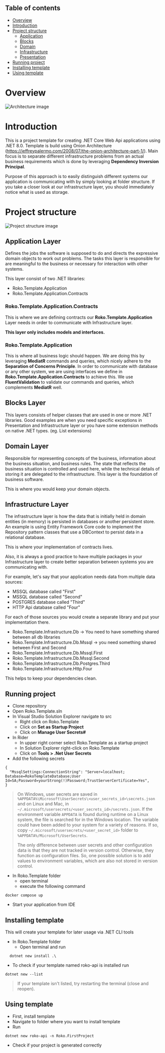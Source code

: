 ## Table of contents
- [Overview](#overview)
- [Introduction](#introduction)
- [Project structure](#project-structure)
  - [Application](#application-layer)
  - [Blocks](#blocks-layer)
  - [Domain](#domain-layer)
  - [Infrastructure](#infrastructure-layer)
  - [Presentation](#presentation-layer)
- [Running project](#running-project)
- [Installing template](#installing-template)
- [Using template](#using-template)

# Overview
![Architecture image](./assets/Architecture.png)

# Introduction

This is a project template for creating .NET Core Web Api applications using .NET 8.0. Template is build using Onion Architecture (https://jeffreypalermo.com/2008/07/the-onion-architecture-part-1/). Main focus is to separate different infrastructure problems from an actual business requirements which is done by leveraging **Dependency Inversion Principal**.

Purpose of this approach is to easily distinguish different systems our application is communicating with by simply looking at folder structure. If you take a closer look at our infrastructure layer, you should immediately notice what is used as storage.

# Project structure

![Project structure image](./assets/ProjectStructure.png)

## Application Layer

Defines the jobs the software is supposed to do and directs the expressive domain objects to work out problems. The tasks this layer is responsible for are meaningful to the business or necessary for interaction with other systems.

This layer consist of two .NET libraries:
- Roko.Template.Application
- Roko.Template.Application.Contracts

### Roko.Template.Application.Contracts

This is where we are defining contracts our **Roko.Template.Application** Layer needs in order to communicate with Infrastructure layer.

**This layer only includes models and interfaces.**

### Roko.Template.Application

This is where all business logic should happen. We are doing this by leveraging **MediatR** commands and queries, which nicely adhere to the **Separation of Concerns Principle**. In order to communicate with database or any other system, we are using interfaces we define in **Roko.Template.Application.Contracts** to achieve this.
We use **FluentValidation** to validate our commands and queries, which complements **MediatR** well.

## Blocks Layer

This layers consists of helper classes that are used in one or more .NET libraries. Good examples are when you need specific exceptions in Presentation and Infrastructure layer or you have some extension methods on native .NET types. (eg. List extensions)


## Domain Layer

 Responsible for representing concepts of the business, information about the business situation, and business rules. The state that reflects the business situation is controlled and used here, while the technical details of storing it are delegated to the infrastructure. This layer is the foundation of business software.

This is where you would keep your domain objects.

## Infrastructure Layer

The infrastructure layer is how the data that is initially held in domain entities (in memory) is persisted in databases or another persistent store. An example is using Entity Framework Core code to implement the Repository pattern classes that use a DBContext to persist data in a relational database.

This is where your implementation of contracts lives.

Also, it is always a good practice to have multiple packages in your Infrastructure layer to create better separation between systems you are communicating with.

For example, let's say that your application needs data from multiple data sources:
- MSSQL database called "First"
- MSSQL database called "Second"
- POSTGRES database called "Third"
- HTTP Api database called "Four"

For each of those sources you would create a separate library and put your implementation there.
- Roko.Template.Infrastructure.Db -> You need to have something shared between all db libraries
- Roko.Template.Infrastructure.Db.Mssql -> you need something shared between First and Second
- Roko.Template.Infrastructure.Db.Mssql.First
- Roko.Template.Infrastructure.Db.Mssql.Second
- Roko.Template.Infrastructure.Db.Postgres.Third
- Roko.Template.Infrastructure.Http.Four

This helps to keep your dependencies clean.


## Running project

- Clone repository
- Open Roko.Template.sln
- In Visual Studio Solution Explorer navigate to src
    - Right click on Roko.Template
    - Click on **Set as Startup Project**
    - Click on **Manage User Secrets#**
- In Rider
    - In upper right corner select Roko.Template as a startup project
    - In Solution Explorer right-click on Roko.Template
    - Click on **Tools > .Net User Secrets**
- Add the following secrets 

```
{
  "MssqlSettings:ConnectionString": "Server=localhost; Database=RokoTemplateDatabase;User Id=SA;Password=yourStrong(!)Password;TrustServerCertificate=Yes",
}
```

> On Windows, user secrets are saved in `%APPDATA%\Microsoft\UserSecrets\<user_secrets_id>\secrets.json` and on Linux and Mac, in `~/.microsoft/usersecrets/<user_secrets_id>/secrets.json`. If the environment variable `APPDATA` is found during runtime on a Linux system, the file is searched for in the Windows location. The variable could have been added to your system for a variety of reasons. If so, copy `~/.microsoft/usersecrets/<user_secret_id>` folder to `%APPDATA%/Microsoft/UserSecrets`.
> 
> The only difference between user secrets and other configuration data is that they are not tracked in version control. Otherwise, they function as configuration files. So, one possible solution is to add values to environment variables, which are also not stored in version control.

- In Roko.Template folder
    - open terminal
    - execute the following command
```
docker compose up
```
-  Start your application from IDE

## Installing template

This will create your template for later usage via .NET CLI tools

- In Roko.Template folder
  - Open terminal and run
```
  dotnet new install .\
```
- To check if your template named roko-api is installed run
```
dotnet new --list
```

> If your template isn't listed, try restarting the terminal (close and reopen).

## Using template

- First, install template
- Navigate to folder where you want to install template
- Run
```
dotnet new roko-api -n Roko.FirstProject
```
- Check if your project is generated correctly